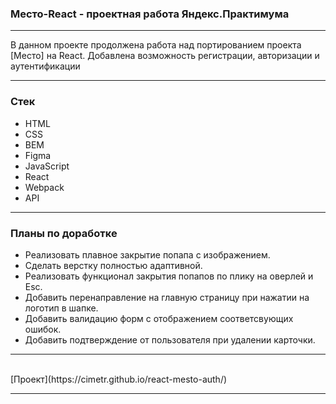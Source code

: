 ### Место-React - проектная работа Яндекс.Практимума

---

В данном проекте продолжена работа над портированием проекта [Место] на React.
Добавлена возможность регистрации, авторизации и аутентификации

---

### Стек
* HTML
* CSS
* BEM
* Figma
* JavaScript
* React
* Webpack
* API

---

### Планы по доработке
* Реализовать плавное закрытие попапа с изображением.
* Сделать верстку полностью адаптивной.
* Реализовать функционал закрытия попапов по плику на оверлей и Esc.
* Добавить перенаправление на главную страницу при нажатии на логотип в шапке.
* Добавить валидацию форм с отображением соответсвующих ошибок.
* Добавить подтверждение от пользователя при удалении карточки.
---

<br />
[Проект](https://cimetr.github.io/react-mesto-auth/)

---
